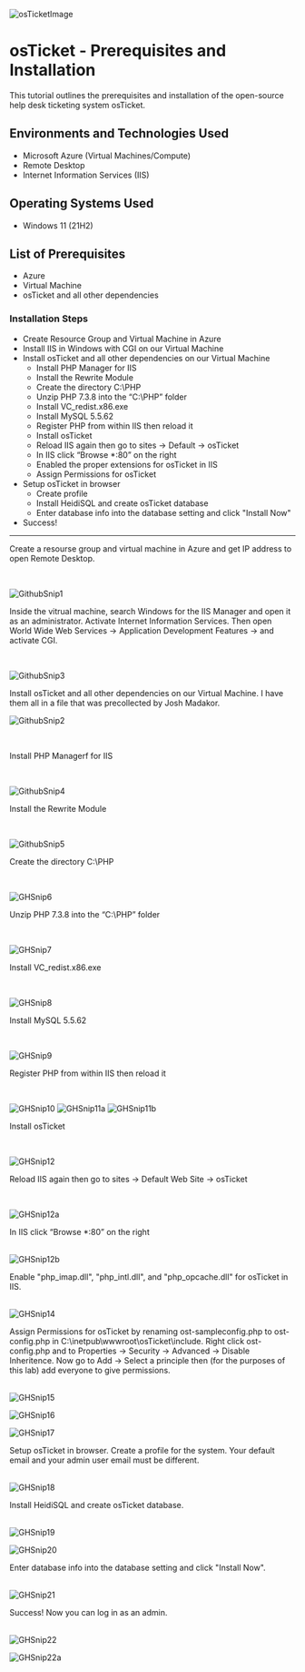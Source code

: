 ![osTicketImage](https://github.com/user-attachments/assets/4288550c-e3df-4f74-b292-eb7aa85c8e28)

<h1>osTicket - Prerequisites and Installation</h1>
This tutorial outlines the prerequisites and installation of the open-source help desk ticketing system osTicket.<br />

<h2>Environments and Technologies Used</h2>

- Microsoft Azure (Virtual Machines/Compute)
- Remote Desktop
- Internet Information Services (IIS)

<h2>Operating Systems Used </h2>

- Windows 11</b> (21H2)

<h2>List of Prerequisites</h2>

- Azure
- Virtual Machine
- osTicket and all other dependencies

<h3>Installation Steps</h3>

- Create Resource Group and Virtual Machine in Azure
- Install IIS in Windows with CGI on our Virtual Machine
- Install osTicket and all other dependencies on our Virtual Machine
  - Install PHP Manager for IIS
  - Install the Rewrite Module
  - Create the directory C:\PHP
  - Unzip PHP 7.3.8 into the “C:\PHP” folder
  - Install VC_redist.x86.exe
  - Install MySQL 5.5.62
  - Register PHP from within IIS then reload it
  - Install osTicket
  - Reload IIS again then go to sites -> Default -> osTicket
  - In IIS click “Browse *:80” on the right
  - Enabled the proper extensions for osTicket in IIS
  - Assign Permissions for osTicket
- Setup osTicket in browser
  - Create profile
  - Install HeidiSQL and create osTicket database
  - Enter database info into the database setting and click "Install Now"
- Success!

____________________________________________________________________________________________________________________________
<p>
Create a resourse group and virtual machine in Azure and get IP address to open Remote Desktop. 
</p>
<br />


![GithubSnip1](https://github.com/user-attachments/assets/73eeba0a-2d82-4ec5-b1e9-e8117efe605f)


<p>
Inside the vitrual machine, search Windows for the IIS Manager and open it as an administrator. Activate Internet Information Services. Then open World Wide Web Services -> Application Development Features -> and activate CGI.
</p>
<br />


![GithubSnip3](https://github.com/user-attachments/assets/7ef93750-7ba7-4f69-b9d0-7be136c03f8d)


<p>
Install osTicket and all other dependencies on our Virtual Machine. I have them all in a file that was precollected by Josh Madakor.
</p>


![GithubSnip2](https://github.com/user-attachments/assets/45174afd-3be4-44cf-ab3b-9ac54dc6ab3b)


<br />
<p>
Install PHP Managerf for IIS
</p>
<br />


![GithubSnip4](https://github.com/user-attachments/assets/6b06f38a-6b9d-40cd-ad70-14a7f3895a89)


<p>
Install the Rewrite Module
</p>
<br />


![GithubSnip5](https://github.com/user-attachments/assets/0ff29075-2c57-4dea-b146-2ac89914202d)


<p>
Create the directory C:\PHP
</p>
<br />


![GHSnip6](https://github.com/user-attachments/assets/879ec589-dc6e-4c35-93e0-cf3b9453130f)



<p>
Unzip PHP 7.3.8 into the “C:\PHP” folder
</p>
<br />

![GHSnip7](https://github.com/user-attachments/assets/8be1fcb5-8126-4f6c-86b3-0d66601f420b)


<p>
Install VC_redist.x86.exe
</p>
<br />

![GHSnip8](https://github.com/user-attachments/assets/1f7c5d78-30d1-46e5-94ec-a9d2d76e37c9)


<p>
Install MySQL 5.5.62
</p>
<br />


![GHSnip9](https://github.com/user-attachments/assets/bc408ca8-cf5b-478a-8c3f-868846353c29)


<p>
Register PHP from within IIS then reload it
</p>
<br />


![GHSnip10](https://github.com/user-attachments/assets/ddc2cb48-1249-4975-b32a-cd7da9d5a3b0)
![GHSnip11a](https://github.com/user-attachments/assets/f9b6b927-f658-476c-b53f-da1b19f8fc7f)
![GHSnip11b](https://github.com/user-attachments/assets/8941c1bc-a5ce-4f2d-90ab-eb46c134e2c6)


<p>
Install osTicket
</p>
<br />


![GHSnip12](https://github.com/user-attachments/assets/a7dc5693-33e4-4326-87d7-c8d8532b560c)


<p>
Reload IIS again then go to sites -> Default Web Site -> osTicket
</p>
<br />


![GHSnip12a](https://github.com/user-attachments/assets/1fd5843f-ee65-403e-b33f-604c13c314cd)


<p>
In IIS click “Browse *:80” on the right
</p>
<br /


![GHSnip12b](https://github.com/user-attachments/assets/0d6b53ae-a568-43d1-af39-e09f83355dec)


<p>
Enable "php_imap.dll", "php_intl.dll", and "php_opcache.dll" for osTicket in IIS.
</p>
<br /


![GHSnip14](https://github.com/user-attachments/assets/f6ed3739-90b2-4f33-814a-c5697f89fea5)


<p>
Assign Permissions for osTicket by renaming ost-sampleconfig.php to ost-config.php in C:\inetpub\wwwroot\osTicket\include.
Right click ost-config.php and to Properties -> Security -> Advanced -> Disable Inheritence.
Now go to Add -> Select a principle then (for the purposes of this lab) add everyone to give permissions.
</p>
<br /


![GHSnip15](https://github.com/user-attachments/assets/976d33de-8a0e-4850-b4d9-484c1424176a)

![GHSnip16](https://github.com/user-attachments/assets/c0176bd0-2ae9-43c4-8d93-0a33426fe8fb)

![GHSnip17](https://github.com/user-attachments/assets/8bd21572-9fb8-4097-b097-c85bf90561ef)


<p>
Setup osTicket in browser. Create a profile for the system. Your default email and your admin user email must be different.
</p>
<br /


![GHSnip18](https://github.com/user-attachments/assets/b8c805cf-5287-4229-b90f-6fc38e3be310)


<p>
Install HeidiSQL and create osTicket database.
</p>
<br /


![GHSnip19](https://github.com/user-attachments/assets/ff87250e-2ecc-48f9-abb4-f12eeacd5dcd)

![GHSnip20](https://github.com/user-attachments/assets/b5dc568b-49c1-4443-aab1-eb1e5dc19548)


<p>
Enter database info into the database setting and click "Install Now".
</p>
<br /


![GHSnip21](https://github.com/user-attachments/assets/af2c5524-be2d-474f-ba30-da708fe65138)


<p>
Success! Now you can log in as an admin. 
</p>
<br /


![GHSnip22](https://github.com/user-attachments/assets/9b0fbf0e-6c34-4562-abc8-8647b427be00)

![GHSnip22a](https://github.com/user-attachments/assets/a89d52a4-4dee-4afc-99c4-cefb88a2895d)
